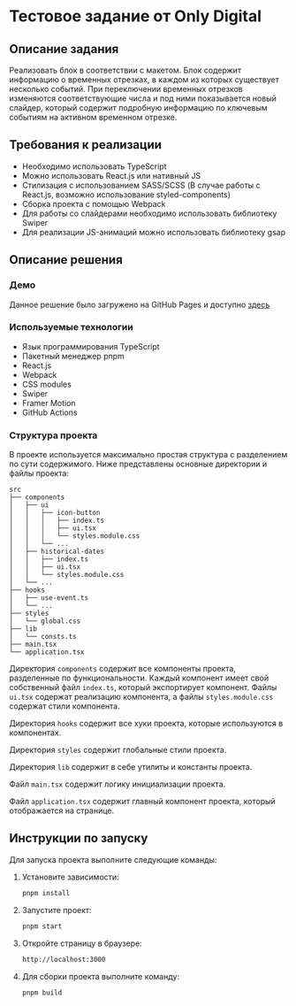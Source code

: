 # Тестовое задание от Only Digital

## Описание задания

Реализовать блок в соответствии с макетом. Блок содержит информацию о временных отрезках, в каждом из которых существует несколько событий.
При переключении временных отрезков изменяются соответствующие числа и под ними показывается новый слайдер, который содержит подробную информацию по ключевым событиям на активном временном отрезке.

## Требования к реализации

- Необходимо использовать TypeScript
- Можно использовать React.js или нативный JS
- Стилизация с использованием SASS/SCSS (В случае работы с React.js, возможно использование styled-components)
- Сборка проекта с помощью Webpack
- Для работы со слайдерами необходимо использовать библиотеку Swiper
- Для реализации JS-анимаций можно использовать библиотеку gsap

## Описание решения

### Демо

Данное решение было загружено на GitHub Pages и доступно [здесь](https://notcodev.github.io/only-digital-testing)

### Используемые технологии

- Язык программирования TypeScript
- Пакетный менеджер pnpm
- React.js
- Webpack
- CSS modules
- Swiper
- Framer Motion
- GitHub Actions

### Структура проекта

В проекте используется максимально простая структура с разделением по сути содержимого. Ниже представлены основные директории и файлы проекта:

```
src
├── components
│   ├── ui
│   │   ├── icon-button
│   │   │   ├── index.ts
│   │   │   ├── ui.tsx
│   │   │   └── styles.module.css
│   │   └── ...
│   ├── historical-dates
│   │   ├── index.ts
│   │   ├── ui.tsx
│   │   └── styles.module.css
│   └── ...
├── hooks
│   ├── use-event.ts
│   └── ...
├── styles
│   └── global.css
├── lib
│   └── consts.ts
├── main.tsx
└── application.tsx
```

Директория `components` содержит все компоненты проекта, разделенные по функциональности. Каждый компонент имеет свой собственный файл `index.ts`, который экспортирует компонент. Файлы `ui.tsx` содержат реализацию компонента, а файлы `styles.module.css` содержат стили компонента.

Директория `hooks` содержит все хуки проекта, которые используются в компонентах.

Директория `styles` содержит глобальные стили проекта.

Директория `lib` содержит в себе утилиты и константы проекта.

Файл `main.tsx` содержит логику инициализации проекта.

Файл `application.tsx` содержит главный компонент проекта, который отображается на странице.

## Инструкции по запуску

Для запуска проекта выполните следующие команды:

1. Установите зависимости:
   ```bash
   pnpm install
   ```

2. Запустите проект:
   ```bash
   pnpm start
   ```

3. Откройте страницу в браузере:
   ```bash
   http://localhost:3000
   ```

4. Для сборки проекта выполните команду:
   ```bash
   pnpm build
   ```
